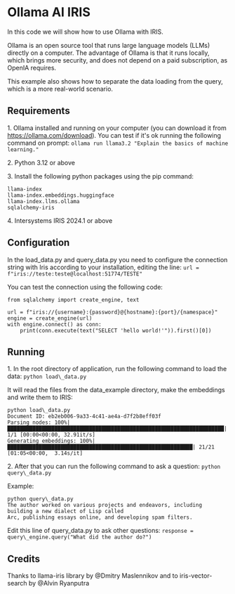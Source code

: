 # Ollama AI IRIS

In this code we will show how to use Ollama with IRIS.

Ollama is an open source tool that runs large language models (LLMs) directly on a computer. The advantage of Ollama is that it runs locally, which brings more security, and does not depend on a paid subscription, as OpenIA requires.

This example also shows how to separate the data loading from the query, which is a more real-world scenario.

## Requirements

1\. Ollama installed and running on your computer (you can download it from https://ollama.com/download). You can test if it's ok running the following command on prompt: `ollama run llama3.2 "Explain the basics of machine learning."`

2\. Python 3.12 or above

3\. Install the following python packages using the pip command:
```
llama-index
llama-index.embeddings.huggingface
llama-index.llms.ollama
sqlalchemy-iris
```

4\. Intersystems IRIS 2024.1 or above

## Configuration

In the load\_data.py and query\_data.py you need to configure the connection string with Iris according to your installation, editing the line: `url = f"iris://teste:teste@localhost:51774/TESTE"`

You can test the connection using the following code:
```
from sqlalchemy import create_engine, text

url = f"iris://{username}:{password}@{hostname}:{port}/{namespace}"
engine = create_engine(url)
with engine.connect() as conn:
    print(conn.execute(text("SELECT 'hello world!'")).first()[0])
```

## Running

1\. In the root directory of application, run the following command to load the data: `python load\_data.py`

It will read the files from the data\_example directory, make the embeddings and write them to IRIS:
```
python load\_data.py
Document ID: eb2eb006-9a33-4c41-ae4a-d7f2b8eff03f
Parsing nodes: 100%|█████████████████████████████████████████████████████████████████████| 1/1 [00:00<00:00, 32.91it/s]
Generating embeddings: 100%|███████████████████████████████████████████████████████████| 21/21 [01:05<00:00,  3.14s/it]
```
2\. After that you can run the following command to ask a question: `python query\_data.py`

Example:
```
python query\_data.py
The author worked on various projects and endeavors, including building a new dialect of Lisp called
Arc, publishing essays online, and developing spam filters.
```

Edit this line of query\_data.py to ask other questions: `response = query\_engine.query("What did the author do?")`

## Credits

Thanks to llama-iris library by @Dmitry Maslennikov and to iris-vector-search by @Alvin Ryanputra 

